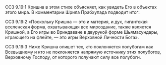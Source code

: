 ССЗ 9.19:1	Кришна в этом стихе объясняет, как увидеть Его в объектах этого мира. В комментарии Шрила Прабхупада подводит итог:

ССЗ 9.19:2	«Поскольку Кришна — это и материя, и дух, гигантская вселенская форма, охватывающая все мироздание, также является Кришной, а Его игры во Вриндаване в двурукой форме Шьямасундары, играющего на флейте, — это игры Верховной Личности Бога».

ССЗ 9.19:3	Ниже Кришна опишет тех, кто поклоняется полубогам как Всевышнему и кто не поклоняется напрямую источнику этих полубогов, Верховному Господу, от которого получают силу все полубоги.